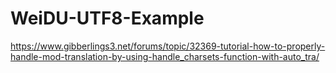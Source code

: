 # WeiDU-UTF8-Example
https://www.gibberlings3.net/forums/topic/32369-tutorial-how-to-properly-handle-mod-translation-by-using-handle_charsets-function-with-auto_tra/
